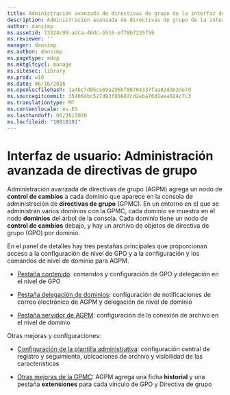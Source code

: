 ```yaml
---
title: Administración avanzada de directivas de grupo de la interfaz de usuario
description: Administración avanzada de directivas de grupo de la interfaz de usuario
author: dansimp
ms.assetid: 73324c99-adca-46dc-b516-ef78b7235f59
ms.reviewer: ''
manager: dansimp
ms.author: dansimp
ms.pagetype: mdop
ms.mktglfcycl: manage
ms.sitesec: library
ms.prod: w10
ms.date: 06/16/2016
ms.openlocfilehash: 1a4bc7d95ce69a296bf88704337faa82dde2de7d
ms.sourcegitcommit: 354664bc527d93f80687cd2eba70d1eea024c7c3
ms.translationtype: MT
ms.contentlocale: es-ES
ms.lasthandoff: 06/26/2020
ms.locfileid: "10818191"
---
```

# Interfaz de usuario: Administración avanzada de directivas de grupo


Administración avanzada de directivas de grupo (AGPM) agrega un nodo de **control de cambios** a cada dominio que aparece en la consola de administración de **directivas de grupo** (GPMC). En un entorno en el que se administran varios dominios con la GPMC, cada dominio se muestra en el nodo **dominios** del árbol de la consola. Cada dominio tiene un nodo de **control de cambios** debajo, y hay un archivo de objetos de directiva de grupo (GPO) por dominio.

En el panel de detalles hay tres pestañas principales que proporcionan acceso a la configuración de nivel de GPO y a la configuración y los comandos de nivel de dominio para AGPM.

-   [Pestaña contenido](contents-tab.md): comandos y configuración de GPO y delegación en el nivel de GPO

-   [Pestaña delegación de dominios](domain-delegation-tab.md): configuración de notificaciones de correo electrónico de AGPM y delegación de nivel de dominio

-   [Pestaña servidor de AGPM](agpm-server-tab.md): configuración de la conexión de archivo en el nivel de dominio

Otras mejoras y configuraciones:

-   [Configuración de la plantilla administrativa](administrative-template-settings.md): configuración central de registro y seguimiento, ubicaciones de archivo y visibilidad de las características

-   [Otras mejoras de la GPMC](other-enhancements-to-the-gpmc.md): AGPM agrega una ficha **historial** y una pestaña **extensiones** para cada vínculo de GPO y Directiva de grupo

 

 





